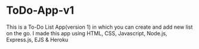 # ToDo-App-v1
This is a To-Do List App(version 1) in which you can create and add new list on the go. I made this app using HTML, CSS, Javascript, Node.js, Express.js, EJS &amp; Heroku
